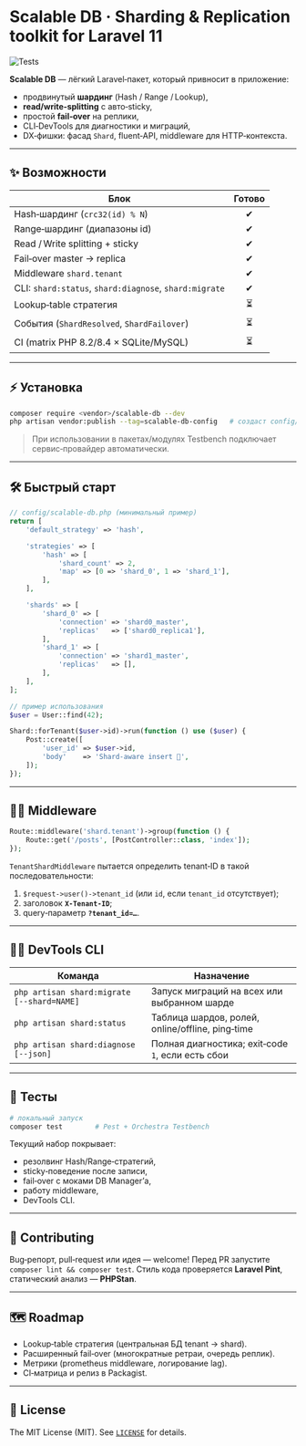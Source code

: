 # Scalable DB · Sharding & Replication toolkit for Laravel 11

![Tests](https://github.com/morozmkhl/scalable-db/actions/workflows/ci.yml/badge.svg)

<!-- CI badge (добавится после настройки GitHub Actions) -->

<!-- ![Tests](https://github.com/<vendor>/scalable-db/actions/workflows/ci.yml/badge.svg) -->

**Scalable DB** — лёгкий Laravel‑пакет, который привносит в приложение:

* продвинутый **шардинг** (Hash / Range / Lookup),
* **read/write‑splitting** с авто‑sticky,
* простой **fail‑over** на реплики,
* CLI‑DevTools для диагностики и миграций,
* DX‑фишки: фасад `Shard`, fluent‑API, middleware для HTTP‑контекста.

---

## ✨ Возможности

| Блок                                                   | Готово |
| ------------------------------------------------------ | :----: |
| Hash‑шардинг (`crc32(id) % N`)                         |    ✔   |
| Range‑шардинг (диапазоны id)                           |    ✔   |
| Read / Write splitting + sticky                        |    ✔   |
| Fail‑over master → replica                             |    ✔   |
| Middleware `shard.tenant`                              |    ✔   |
| CLI: `shard:status`, `shard:diagnose`, `shard:migrate` |    ✔   |
| Lookup‑table стратегия                                 |    ⏳   |
| События (`ShardResolved`, `ShardFailover`)             |    ⏳   |
| CI (matrix PHP 8.2/8.4 × SQLite/MySQL)                 |    ⏳   |

---

## ⚡ Установка

```bash
composer require <vendor>/scalable-db --dev
php artisan vendor:publish --tag=scalable-db-config   # создаст config/scalable-db.php
```

> При использовании в пакетах/модулях Testbench подключает сервис‑провайдер автоматически.

---

## 🛠️ Быстрый старт

```php
// config/scalable-db.php (минимальный пример)
return [
    'default_strategy' => 'hash',

    'strategies' => [
        'hash' => [
            'shard_count' => 2,
            'map' => [0 => 'shard_0', 1 => 'shard_1'],
        ],
    ],

    'shards' => [
        'shard_0' => [
            'connection' => 'shard0_master',
            'replicas'   => ['shard0_replica1'],
        ],
        'shard_1' => [
            'connection' => 'shard1_master',
            'replicas'   => [],
        ],
    ],
];
```

```php
// пример использования
$user = User::find(42);

Shard::forTenant($user->id)->run(function () use ($user) {
    Post::create([
        'user_id' => $user->id,
        'body'    => 'Shard‑aware insert 🚀',
    ]);
});
```

---

## 🏃‍♀️ Middleware

```php
Route::middleware('shard.tenant')->group(function () {
    Route::get('/posts', [PostController::class, 'index']);
});
```

`TenantShardMiddleware` пытается определить tenant‑ID в такой последовательности:

1. `$request->user()->tenant_id` (или `id`, если `tenant_id` отсутствует);
2. заголовок **`X-Tenant-ID`**;
3. query‑параметр **`?tenant_id=…`**.

---

## 👩‍💻 DevTools CLI

| Команда                                    | Назначение                                        |
| ------------------------------------------ | ------------------------------------------------- |
| `php artisan shard:migrate [--shard=NAME]` | Запуск миграций на всех или выбранном шарде       |
| `php artisan shard:status`                 | Таблица шардов, ролей, online/offline, ping‑time  |
| `php artisan shard:diagnose [--json]`      | Полная диагностика; exit‑code `1`, если есть сбои |

---

## 🧪 Тесты

```bash
# локальный запуск
composer test        # Pest + Orchestra Testbench
```

Текущий набор покрывает:

* резолвинг Hash/Range‑стратегий,
* sticky‑поведение после записи,
* fail‑over с моками DB Manager’а,
* работу middleware,
* DevTools CLI.

---

## 🤝 Contributing

Bug‑репорт, pull‑request или идея — welcome!
Перед PR запустите `composer lint && composer test`.
Стиль кода проверяется **Laravel Pint**, статический анализ — **PHPStan**.

---

## 🗺️ Roadmap

* Lookup‑table стратегия (центральная БД tenant → shard).
* Расширенный fail‑over (многократные ретраи, очередь реплик).
* Метрики (prometheus middleware, логирование lag).
* CI‑матрица и релиз в Packagist.

---

## 📄 License

The MIT License (MIT). See [`LICENSE`](LICENSE) for details.
